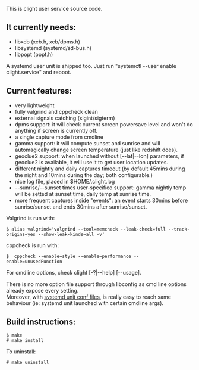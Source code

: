 This is clight user service source code.

## It currently needs:
* libxcb (xcb.h, xcb/dpms.h)
* libsystemd (systemd/sd-bus.h)
* libpopt (popt.h)

A systemd user unit is shipped too. Just run "systemctl --user enable clight.service" and reboot.

## Current features:
* very lightweight
* fully valgrind and cppcheck clean
* external signals catching (sigint/sigterm)
* dpms support: it will check current screen powersave level and won't do anything if screen is currently off.
* a single capture mode from cmdline
* gamma support: it will compute sunset and sunrise and will automagically change screen temperature (just like redshift does).
* geoclue2 support: when launched without [--lat|--lon] parameters, if geoclue2 is available, it will use it to get user location updates.
* different nightly and daily captures timeout (by default 45mins during the night and 10mins during the day; both configurable.)
* nice log file, placed in $HOME/.clight.log
* --sunrise/--sunset times user-specified support: gamma nightly temp will be setted at sunset time, daily temp at sunrise time.
* more frequent captures inside "events": an event starts 30mins before sunrise/sunset and ends 30mins after sunrise/sunset.

Valgrind is run with:
    
    $ alias valgrind='valgrind --tool=memcheck --leak-check=full --track-origins=yes --show-leak-kinds=all -v'
    
cppcheck is run with:

    $  cppcheck --enable=style --enable=performance --enable=unusedFunction 

For cmdline options, check clight [-?|--help] [--usage].

There is no more option file support through libconfig as cmd line options already expose every setting.  
Moreover, with [systemd unit conf files](https://wiki.archlinux.org/index.php/systemd#Drop-in_files), is really easy to reach same behaviour (ie: systemd unit launched with certain cmdline args).

## Build instructions:

    $ make
    # make install

To uninstall:

    # make uninstall
